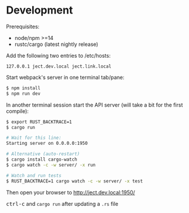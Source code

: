 # Development

Prerequisites:

- node/npm >=14
- rustc/cargo (latest nightly release)

Add the following two entries to /etc/hosts:

```
127.0.0.1 ject.dev.local ject.link.local
```

Start webpack's server in one terminal tab/pane:

```sh
$ npm install
$ npm run dev
```

In another terminal session start the API server (will take a bit for the first
compile):

```sh
$ export RUST_BACKTRACE=1
$ cargo run

# Wait for this line:
Starting server on 0.0.0.0:1950

# Alternative (auto-restart)
$ cargo install cargo-watch
$ cargo watch -c -w server/ -x run

# Watch and run tests
$ RUST_BACKTRACE=1 cargo watch -c -w server/ -x test
```

Then open your browser to http://ject.dev.local:1950/

<kbd>ctrl-c</kbd> and `cargo run` after updating a `.rs` file
